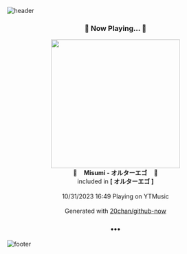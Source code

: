 ![header](https://capsule-render.vercel.app/api?type=wave&height=170&section=header&fontColor=090707&fontAlignX=45&fontAlignY=65&fontSize=100)

<h3 align="center">🎵 Now Playing... 🎵</h3>
<p align="center">
  <a href="https://music.youtube.com/watch?v=GkyGwZRo3kQ">
    <img width="300" src="https://lh3.googleusercontent.com/7DftUwoTyeXTJcp4uTM6weDcq9wXvh1QHzhXxdVPOUeye3DZAqAIrUWmci9yPuYdzL5EuNV6gYbHvgo">
  </a>
  <br>
  🎵&nbsp&nbsp&nbsp <b>Misumi - オルターエゴ</b> &nbsp&nbsp&nbsp🎵
  <br>
  included in <b>[ オルターエゴ ]</b>
  
  <br />
  <br />
  10/31/2023 16:49 Playing on YTMusic
  <br />
  <br />
  Generated with <a href="https://github.com/20chan/github-now">20chan/github-now</a>
</p>

<h3 align="center">•••</h3>

![footer](https://capsule-render.vercel.app/api?type=wave&height=150&section=footer)
